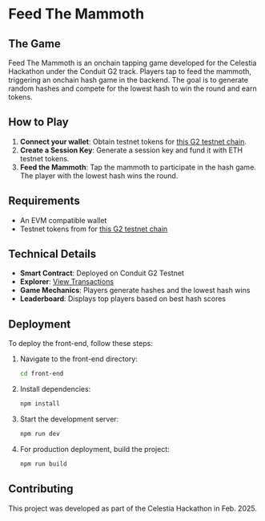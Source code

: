 # Feed The Mammoth

## The Game
Feed The Mammoth is an onchain tapping game developed for the Celestia Hackathon under the Conduit G2 track. Players tap to feed the mammoth, triggering an onchain hash game in the backend. The goal is to generate random hashes and compete for the lowest hash to win the round and earn tokens.

## How to Play
1. **Connect your wallet**: Obtain testnet tokens for [this G2 testnet chain](https://hub.conduit.xyz/mammothon-g2-testnet-4a2w8v0xqy).
2. **Create a Session Key**: Generate a session key and fund it with ETH testnet tokens.
3. **Feed the Mammoth**: Tap the mammoth to participate in the hash game. The player with the lowest hash wins the round.

## Requirements
- An EVM compatible wallet
- Testnet tokens from for [this G2 testnet chain](https://hub.conduit.xyz/mammothon-g2-testnet-4a2w8v0xqy)

## Technical Details
- **Smart Contract**: Deployed on Conduit G2 Testnet
- **Explorer**: [View Transactions](https://explorer-mammothon-g2-testnet-4a2w8v0xqy.t.conduit.xyz/address/0x590557c2763b3EC19E572eD3AbcC53303c5f4be7)
- **Game Mechanics**: Players generate hashes and the lowest hash wins
- **Leaderboard**: Displays top players based on best hash scores

## Deployment
To deploy the front-end, follow these steps:

1. Navigate to the front-end directory:
   ```sh
   cd front-end
   ```
2. Install dependencies:
   ```sh
   npm install
   ```
3. Start the development server:
   ```sh
   npm run dev
   ```
4. For production deployment, build the project:
   ```sh
   npm run build
   ```

## Contributing
This project was developed as part of the Celestia Hackathon in Feb. 2025.

